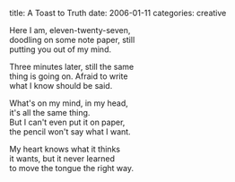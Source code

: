 title: A Toast to Truth
date: 2006-01-11
categories: creative


Here I am, eleven-twenty-seven,  
doodling on some note paper, still  
putting  you out of my mind.

Three minutes later, still the same  
thing  is going on. Afraid to write  
what I know should be said.

What's  on my mind, in my head,  
it's all the same thing.  
But I can't even  put it on paper,  
the pencil won't say what I want.

My heart  knows what it thinks  
it wants, but it never learned  
to move the  tongue the right way.
